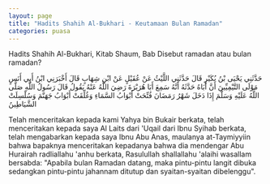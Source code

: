 ```yaml
---
layout: page
title: "Hadits Shahih Al-Bukhari - Keutamaan Bulan Ramadan"
categories: puasa
---
```


Hadits Shahih Al-Bukhari, Kitab Shaum, Bab Disebut ramadan atau bulan ramadan?

<p class="arab">
حَدَّثَنِي يَحْيَى بْنُ بُكَيْرٍ قَالَ حَدَّثَنِي اللَّيْثُ عَنْ عُقَيْلٍ عَنْ ابْنِ شِهَابٍ قَالَ أَخْبَرَنِي ابْنُ أَبِي أَنَسٍ مَوْلَى التَّيْمِيِّينَ أَنَّ أَبَاهُ حَدَّثَهُ أَنَّهُ سَمِعَ أَبَا هُرَيْرَةَ رَضِيَ اللَّهُ عَنْهُ يَقُولُ قَالَ رَسُولُ اللَّهِ صَلَّى اللَّهُ عَلَيْهِ وَسَلَّمَ إِذَا دَخَلَ شَهْرُ رَمَضَانَ فُتِّحَتْ أَبْوَابُ السَّمَاءِ وَغُلِّقَتْ أَبْوَابُ جَهَنَّمَ وَسُلْسِلَتْ الشَّيَاطِينُ
</p>

Telah menceritakan kepada kami Yahya bin Bukair berkata, telah menceritakan kepada saya Al Laits dari 'Uqail dari Ibnu Syihab berkata, telah mengabarkan kepada saya Ibnu Abu Anas, maulanya at-Taymiyyiin bahwa bapaknya menceritakan kepadanya bahwa dia mendengar Abu Hurairah radliallahu 'anhu berkata, Rasulullah shallallahu 'alaihi wasallam bersabda: "Apabila bulan Ramadan datang, maka pintu-pintu langit dibuka sedangkan pintu-pintu jahannam ditutup dan syaitan-syaitan dibelenggu".